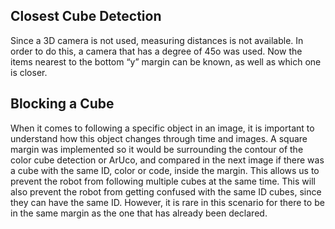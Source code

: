 ## Closest Cube Detection

Since a 3D camera is not used, measuring distances is not available. In order to do this, a camera that has a degree of 45o was used. Now the items nearest to the bottom “y” margin can be known, as well as which one is closer. 
## Blocking a Cube 
When it comes to following a specific object in an image, it is important to understand how this object changes through time and images. A square margin was implemented so it would be surrounding the contour of the color cube detection or ArUco, and compared in the next image if there was a cube with the same ID, color or code, inside the margin. This allows us to prevent the robot from following multiple cubes at the same time. This will also prevent the robot from getting confused with the same ID cubes, since they can have the same ID. However, it is rare in this scenario for there to be in the same margin as the one that has already been declared. 

